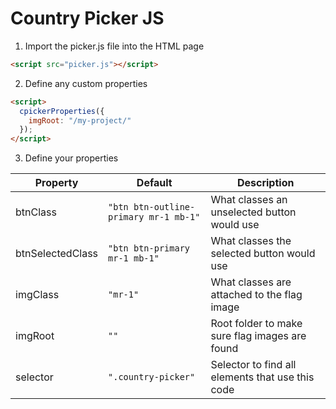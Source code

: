 # Country Picker JS

1. Import the picker.js file into the HTML page
```html
<script src="picker.js"></script>
```

2. Define any custom properties
```html
<script>
  cpickerProperties({
    imgRoot: "/my-project/"
  });
</script>
```

3. Define your properties

| Property          | Default                                   | Description |
| ---               | ---                                       | --- |
| btnClass          | ```"btn btn-outline-primary mr-1 mb-1"``` | What classes an unselected button would use |
| btnSelectedClass  | ```"btn btn-primary mr-1 mb-1"```         | What classes the selected button would use |
| imgClass          | ```"mr-1"```                              | What classes are attached to the flag image |
| imgRoot           | ```""```                                  | Root folder to make sure flag images are found |
| selector          | ```".country-picker"```                   | Selector to find all elements that use this code |
